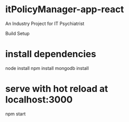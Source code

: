 # itPolicyManager-app-react
An Industry Project for IT Psychiatrist

Build Setup
# install dependencies
node install
npm install
mongodb install

# serve with hot reload at localhost:3000
npm start

